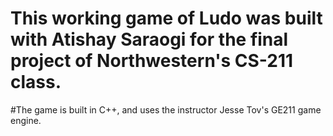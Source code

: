# This working game of Ludo was built with Atishay Saraogi for the final project of Northwestern's CS-211 class.
#The game is built in C++, and uses the instructor Jesse Tov's GE211 game engine. 
